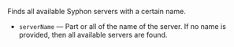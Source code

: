 Finds all available Syphon servers with a certain name. 

   - `serverName` — Part or all of the name of the server. If no name is provided, then all available servers are found. 
